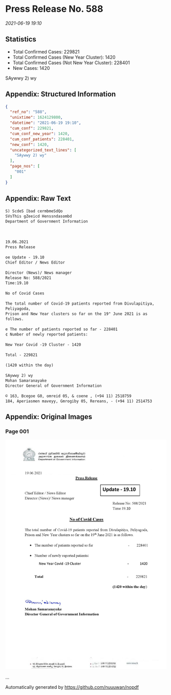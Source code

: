 
# Press Release No. 588
*2021-06-19 19:10*
## Statistics
* Total Confirmed Cases: 229821
* Total Confirmed Cases (New Year Cluster): 1420
* Total Confirmed Cases (Not New Year Cluster): 228401
* New Cases: 1420


SAywwy 2) wy

## Appendix: Structured Information
```json
{
  "ref_no": "588",
  "unixtime": 1624129800,
  "datetime": "2021-06-19 19:10",
  "cum_conf": 229821,
  "cum_conf_new_year": 1420,
  "cum_conf_patients": 228401,
  "new_conf": 1420,
  "uncategorized_text_lines": [
    "SAywwy 2) wy"
  ],
  "page_nos": [
    "001"
  ]
}
```

## Appendix: Raw Text
```text
S) ScdeS [bad cermbmeSdQo
SVsThis gZeeicd Henssndasombd
Department of Government Information

 

19.06.2021
Press Release

oe Update - 19.10
Chief Editor / News Editor

Director (News)/ News manager
Release No: 588/2021
Time:19.10

No of Covid Cases

The total number of Covid-19 patients reported from Divulapitiya, Peliyagoda,
Prison and New Year clusters so far on the 19" June 2021 is as follows.

e The number of patients reported so far - 228401
¢ Number of newly reported patients:

New Year Covid -19 Cluster - 1420

Total - 229821

(1420 within the day)

SAywwy 2) wy
Mohan Samaranayake
Director General of Government Information

© 163, Bcegoe G0, omreid 05, & coene , (+94 11) 2518759
184, Aperiasmen maveyy, Gmrogiby 05, Rereans, - (+94 11) 2514753

```

## Appendix: Original Images

### Page 001

![page_no](https://raw.githubusercontent.com/nuuuwan/nopdf_data/main/nopdf.dgigovlk.ref588.page001.jpeg)
        

...

Automatically generated by https://github.com/nuuuwan/nopdf

    
    